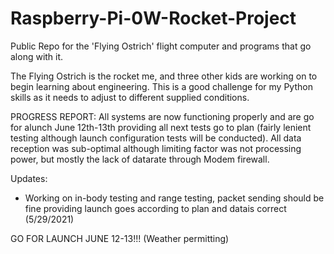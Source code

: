 # Raspberry-Pi-0W-Rocket-Project
Public Repo for the 'Flying Ostrich' flight computer and programs that go along with it.

The Flying Ostrich is the rocket me, and three other kids are working on to begin learning about engineering. This is a good challenge for my Python skills as it needs to adjust to different supplied conditions. 

PROGRESS REPORT: All systems are now functioning properly and are go for alunch June 12th-13th providing all next tests go to plan (fairly lenient testing although launch configuration tests will be conducted). All data reception was sub-optimal although limiting factor was not processing power, but mostly the lack of datarate through Modem firewall.

Updates:
- Working on in-body testing and range testing, packet sending should be fine providing launch goes according to plan and datais correct (5/29/2021)

GO FOR LAUNCH JUNE 12-13!!! (Weather permitting)
